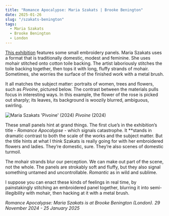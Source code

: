 ```yaml
---
title: "Romance Apocalypse: Maria Szakats | Brooke Benington"
date: 2025-01-26
slug: "/szakats-benington"
tags:
  - Maria Szakats
  - Brooke Benington
  - London
---
```


[This exhibition](https://www.brookebenington.com/exhibitions/50-romance-apocalypse-maria-szakats/overview/) features some small embroidery panels. Maria Szakats uses a format that is traditionally domestic, modest and feminine. She uses mohair stitched onto cotton toile backing. The artist laboriously stitches the toile backing together, then tops it with long, fluffy strands of mohair. Sometimes, she worries the surface of the finished work with a metal brush.

It all matches the subject matter: portraits of women, trees and flowers, such as _Pivoine_, pictured below. The contrast between the materials pulls focus in interesting ways. In this example, the flower of the rose is picked out sharply; its leaves, its background is woozily blurred, ambiguous, swirling.

![Maria Szakats 'Pivoine' (2024)](/szakats-benington-1.jpg)
_Pivoine_ (2024)

These small panels hint at grand things. The first clue’s in the exhibition’s title - _Romance Apocalypse -_ which signals catastrophe. It \*\*stands in dramatic contrast to both the scale of the works and the subject matter. But the title hints at what I think Szakats is really going for with her embroidered flowers and ladies. They’re domestic, sure. They’re also scenes of domestic turmoil.

The mohair strands blur our perception. We can make out part of the scene, not the whole. The panels are strokably soft and fluffy, but they also signal something untamed and uncontrollable. _Romantic_ as in wild and sublime.

I suppose you can enact these kinds of feelings in real time, by painstakingly stitching an embroidered panel together, blurring it into semi-illegibility with mohair, then hacking at it with a metal brush.

_Romance Apocalypse: Maria Szakats is at Brooke Benington (London). 29 November 2024 - 25 January 2025_
